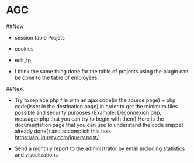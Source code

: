# AGC

##Now
- session table Projets

- cookies

- edit_tp

- I think the same thing done for the table of projects using the plugin can be done to the table of employees.

##Next
- Try to replace php file with an ajax code(in the source page) + php code(isset in the destination page) in order to get the minimum files possible and security purposes (Example: Deconnexion.php, messager.php that you can try to begin with them)
Here is the documentation page that you can use to understand the code snippet already done() and accomplish this task: https://api.jquery.com/jquery.post/

- Send a monthly report to the administrator by email including statistics and visualizations
